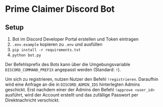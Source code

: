 # Prime Claimer Discord Bot

## Setup

1. Bot im Discord Developer Portal erstellen und Token eintragen
2. `.env.example` kopieren zu `.env` und ausfüllen
3. `pip install -r requirements.txt`
4. `python bot.py`

Der Befehlsprefix des Bots kann über die Umgebungsvariable
`DISCORD_COMMAND_PREFIX` angepasst werden (Standard: `!`).

Um sich zu registrieren, nutzen Nutzer den Befehl `!registrieren`. Daraufhin
wird eine Anfrage an die in `DISCORD_ADMIN_IDS` hinterlegten Admins geschickt.
Erst nachdem einer der Admins den Befehl `!approve <user_id>` ausführt, wird der
Account erstellt und das zufällige Passwort per Direktnachricht verschickt.
